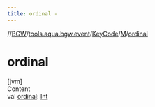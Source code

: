 ```yaml
---
title: ordinal -
---
```

//[BGW](../../../../index.md)/[tools.aqua.bgw.event](../../index.md)/[KeyCode](../index.md)/[M](index.md)/[ordinal](ordinal.md)



# ordinal  
[jvm]  
Content  
val [ordinal](ordinal.md): [Int](https://kotlinlang.org/api/latest/jvm/stdlib/kotlin/-int/index.html)  



